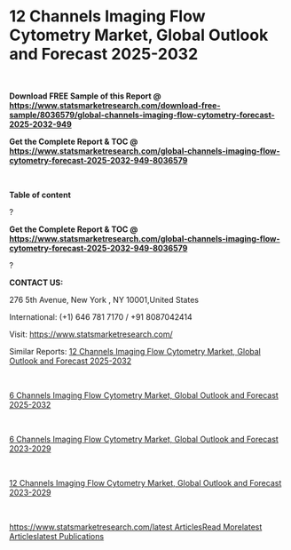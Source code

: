 <h1>12 Channels Imaging Flow Cytometry Market, Global Outlook and Forecast 2025-2032</h1><br/><p><strong>Download FREE Sample of this Report @ <a href="https://www.statsmarketresearch.com/download-free-sample/8036579/global-channels-imaging-flow-cytometry-forecast-2025-2032-949">https://www.statsmarketresearch.com/download-free-sample/8036579/global-channels-imaging-flow-cytometry-forecast-2025-2032-949</a></strong></p>
 
 
 
 <div><b>Get the Complete Report & TOC @ <a href="https://www.statsmarketresearch.com/global-channels-imaging-flow-cytometry-forecast-2025-2032-949-8036579">https://www.statsmarketresearch.com/global-channels-imaging-flow-cytometry-forecast-2025-2032-949-8036579</a></b></div>
 
 
 
 <p><br />
 
 <b>Table of content</b></p>
 
 
 
 <p>? </p>
 
 
 
 <div><b>Get the Complete Report & TOC @ <a href="https://www.statsmarketresearch.com/global-channels-imaging-flow-cytometry-forecast-2025-2032-949-8036579">https://www.statsmarketresearch.com/global-channels-imaging-flow-cytometry-forecast-2025-2032-949-8036579</a></b></div>
 
 
 
 <p>? </p>
 
 
 
 <p><b>CONTACT US:</b><br />
 
 276 5th Avenue, New York , NY 10001,United States<br />
 
 International: (+1) 646 781 7170 / +91 8087042414<br />
 
 Visit: <a href="https://www.statsmarketresearch.com/">https://www.statsmarketresearch.com/</a><br />
 
 Similar Reports: <a href="https://www.statsmarketresearch.com/global-channels-imaging-flow-cytometry-forecast-2025-2032-949-8036579">12 Channels Imaging Flow Cytometry Market, Global Outlook and Forecast 2025-2032</a><br />
 
 <br />
 
 <a href="https://www.statsmarketresearch.com/global-channels-imaging-flow-cytometry-forecast-2025-2032-949-8036579">6 Channels Imaging Flow Cytometry Market, Global Outlook and Forecast 2025-2032</a><br />
 
 <br />
 
 <a href="https://www.statsmarketresearch.com/global-channels-imaging-flow-cytometry-forecast-2025-2032-949-8036579">6 Channels Imaging Flow Cytometry Market, Global Outlook and Forecast 2023-2029</a><br />
 
 <br />
 
 <a href="https://www.statsmarketresearch.com/global-channels-imaging-flow-cytometry-forecast-2025-2032-949-8036579">12 Channels Imaging Flow Cytometry Market, Global Outlook and Forecast 2023-2029</a><br />
 
 <br />
 
 <a href="https://gyeongbokgung.com">https://www.statsmarketresearch.com/</a><a href="https://hallyeomaritime.com">latest Articles</a><a href="https://jingwansa.com">Read More</a><a href="https://nguoiviet.jp/">latest Articles</a><a href="https://www.intelmarketresearch.com/">latest Publications</a></p>
